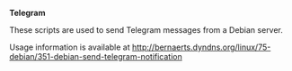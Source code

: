 **Telegram**

These scripts are used to send Telegram messages from a Debian server.

Usage information is available at http://bernaerts.dyndns.org/linux/75-debian/351-debian-send-telegram-notification
